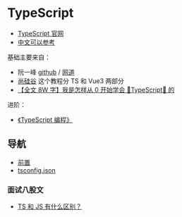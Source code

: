 # TypeScript

- [TypeScript 官网](https://www.typescriptlang.org/)
- [中文可以参考](https://www.tslang.cn/)

基础主要来自：

- 阮一峰 [github](https://github.com/wangdoc/typescript-tutorial/tree/main) / [网道](https://wangdoc.com/typescript/)
- [尚硅谷](https://www.bilibili.com/video/BV1ra4y1H7ih/?spm_id_from=333.999.0.0) 这个教程分 TS 和 Vue3 两部分
- [【全文 8W 字】我是怎样从 0 开始学会 🚀TypeScript🚀 的](https://juejin.cn/post/7276630249548005415)

进阶：

- [《TypeScript 编程》](https://book.douban.com/subject/35134660/)

## 导航

- [前置](./base/1.前置.md)
- [tsconfig.json](./base/2.tsconfig.json.md)

### 面试八股文

- [TS 和 JS 有什么区别？](../../interview/TypeScript/TS和JS有什么区别.md)
